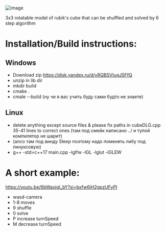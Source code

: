 ![image](https://github.com/drlinggg/Rubik-Cube/assets/124909828/b8364b06-5b7a-4031-a515-46c75a266fe8)

3x3 rotatable model of rubik's cube that can be shuffled and solved by 6 step algorithm

# Installation/Build instructions:

## Windows

  - Download zip https://disk.yandex.ru/d/yRQBSVIuqJSFfQ
  - unzip in lib dir
  - mkdir build
  - cmake .
  - cmale --build (ну че я вас учить буду сами будто не знаете)

## Linux
  - delete anything except source files & please fix paths in cubeDLG.cpp 35-41 lines to correct ones (там под смейк написано ../ и тупой компилятор не шарит)
  - (алсо там под винду Sleep поэтому надо поменять либу под линуксовую)
  - g++ -std=c++17 main.cpp -lglfw -lGL -lglut -lGLEW

# A short example:

  https://youtu.be/6bWaojql_bY?si=bxfw6jH2gpzUFyPI
  - wasd-camera
  - 1-8 moves
  - 9 shuffle
  - 0 solve
  - P increase turnSpeed
  - M decrease turnSpeed
